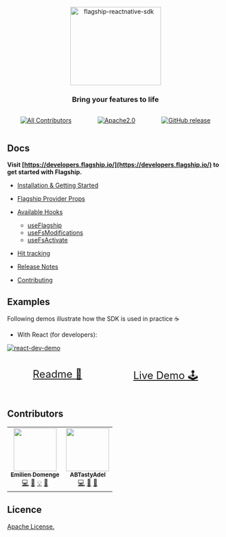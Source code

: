 <p align="center">

<img  src="https://mk0abtastybwtpirqi5t.kinstacdn.com/wp-content/uploads/picture-solutions-persona-product-flagship.jpg"  width="211"  height="182"  alt="flagship-reactnative-sdk"  />

</p>

<h3 align="center">Bring your features to life</h3>

<div style='display: flex; justify-content: space-around;'>

<!-- ALL-CONTRIBUTORS-BADGE:START - Do not remove or modify this section -->

[![All Contributors](https://img.shields.io/badge/all_contributors-2-orange.svg?style=flat-square)](#contributors-)

<!-- ALL-CONTRIBUTORS-BADGE:END -->

[![Apache2.0](https://img.shields.io/badge/License-Apache%202.0-blue.svg)](http://www.apache.org/licenses/LICENSE-2.0)

[![GitHub release](https://img.shields.io/github/v/release/abtasty/flagship-react-native-sdk.svg)](https://github.com/abtasty/flagship-react-native-sdk/releases)

</div>

## Docs

**Visit [https://developers.flagship.io/](https://developers.flagship.io/) to get started with Flagship.**

-   [Installation & Getting Started](http://developers.flagship.io/reactNative/v2.x.x/#getting-started)
-   [Flagship Provider Props](http://developers.flagship.io/reactNative/v2.x.x/#flagshipprovider-props)
-   [Available Hooks](http://developers.flagship.io/reactNative/v2.x.x/#flagship-hooks)

    -   [useFlagship](http://developers.flagship.io/reactNative/v2.x.x/#useflagship)
    -   [useFsModifications](http://developers.flagship.io/reactNative/v2.x.x/#usefsmodifications)
    -   [useFsActivate](http://developers.flagship.io/reactNative/v2.x.x/#usefsactivate)

-   [Hit tracking](http://developers.flagship.io/reactNative/v2.x.x/#hit)
-   [Release Notes](https://github.com/abtasty/flagship-react-native-sdk/blob/master/RELEASENOTES.md)
-   [Contributing](https://github.com/abtasty/flagship-react-native-sdk/blob/master/CONTRIBUTING.md)

## Examples

Following demos illustrate how the SDK is used in practice ☕

-   With React (for developers):

<a href="https://abtasty.github.io/flagship-react-native-sdk/">
<div style="max-width: 850px; margin: 0 auto;">

![react-dev-demo](./src/assets/gif/react-dev-demo.gif)

</div>
</a>
<div style="display: flex; justify-content: space-around; font-size: 24px">

[Readme 📖](examples/react-dev-demo/README.md)

[Live Demo 🕹](https://abtasty.github.io/flagship-react-native-sdk/)

</div>

## Contributors

<!-- ALL-CONTRIBUTORS-LIST:START - Do not remove or modify this section -->
<!-- prettier-ignore-start -->
<!-- markdownlint-disable -->
<table>
  <tr>
    <td align="center"><a href="https://www.domenge.fr/"><img src="https://avatars0.githubusercontent.com/u/15636263?v=4?s=100" width="100px;" alt=""/><br /><sub><b>Emilien Domenge</b></sub></a><br /><a href="https://github.com/abtasty/flagship-react-native-sdk/commits?author=Emidomenge" title="Code">💻</a> <a href="https://github.com/abtasty/flagship-react-native-sdk/commits?author=Emidomenge" title="Documentation">📖</a> <a href="#example-Emidomenge" title="Examples">💡</a> <a href="#maintenance-Emidomenge" title="Maintenance">🚧</a></td>
    <td align="center"><a href="https://github.com/ABTastyAdel"><img src="https://avatars3.githubusercontent.com/u/17567522?v=4?s=100" width="100px;" alt=""/><br /><sub><b>ABTastyAdel</b></sub></a><br /><a href="https://github.com/abtasty/flagship-react-native-sdk/commits?author=ABTastyAdel" title="Code">💻</a> <a href="https://github.com/abtasty/flagship-react-native-sdk/commits?author=ABTastyAdel" title="Documentation">📖</a> <a href="#maintenance-ABTastyAdel" title="Maintenance">🚧</a></td>
  </tr>
</table>

<!-- markdownlint-restore -->
<!-- prettier-ignore-end -->

<!-- ALL-CONTRIBUTORS-LIST:END -->

## Licence

[Apache License.](https://github.com/abtasty/flagship-react-native-sdk/blob/master/LICENSE)
